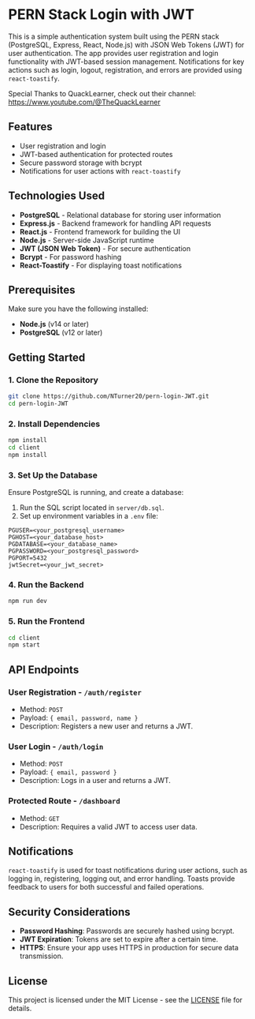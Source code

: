 # PERN Stack Login with JWT

This is a simple authentication system built using the PERN stack (PostgreSQL, Express, React, Node.js) with JSON Web Tokens (JWT) for user authentication. The app provides user registration and login functionality with JWT-based session management. Notifications for key actions such as login, logout, registration, and errors are provided using `react-toastify`.

Special Thanks to QuackLearner, check out their channel: https://www.youtube.com/@TheQuackLearner

## Features

- User registration and login
- JWT-based authentication for protected routes
- Secure password storage with bcrypt
- Notifications for user actions with `react-toastify`

## Technologies Used

- **PostgreSQL** - Relational database for storing user information
- **Express.js** - Backend framework for handling API requests
- **React.js** - Frontend framework for building the UI
- **Node.js** - Server-side JavaScript runtime
- **JWT (JSON Web Token)** - For secure authentication
- **Bcrypt** - For password hashing
- **React-Toastify** - For displaying toast notifications

## Prerequisites

Make sure you have the following installed:

- **Node.js** (v14 or later)
- **PostgreSQL** (v12 or later)

## Getting Started

### 1. Clone the Repository

```bash
git clone https://github.com/NTurner20/pern-login-JWT.git
cd pern-login-JWT
```

### 2. Install Dependencies

```bash
npm install
cd client
npm install
```

### 3. Set Up the Database

Ensure PostgreSQL is running, and create a database:

1. Run the SQL script located in `server/db.sql`.
2. Set up environment variables in a `.env` file:

```
PGUSER=<your_postgresql_username>
PGHOST=<your_database_host>
PGDATABASE=<your_database_name>
PGPASSWORD=<your_postgresql_password>
PGPORT=5432
jwtSecret=<your_jwt_secret>
```

### 4. Run the Backend

```bash
npm run dev
```

### 5. Run the Frontend

```bash
cd client
npm start
```

## API Endpoints

### **User Registration** - `/auth/register`
- Method: `POST`
- Payload: `{ email, password, name }`
- Description: Registers a new user and returns a JWT.

### **User Login** - `/auth/login`
- Method: `POST`
- Payload: `{ email, password }`
- Description: Logs in a user and returns a JWT.

### **Protected Route** - `/dashboard`
- Method: `GET`
- Description: Requires a valid JWT to access user data.

## Notifications

`react-toastify` is used for toast notifications during user actions, such as logging in, registering, logging out, and error handling. Toasts provide feedback to users for both successful and failed operations.

## Security Considerations

- **Password Hashing**: Passwords are securely hashed using bcrypt.
- **JWT Expiration**: Tokens are set to expire after a certain time.
- **HTTPS**: Ensure your app uses HTTPS in production for secure data transmission.

## License

This project is licensed under the MIT License - see the [LICENSE](LICENSE) file for details.
